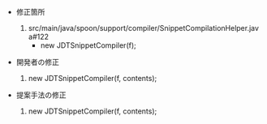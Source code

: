 - 修正箇所
    1. src/main/java/spoon/support/compiler/SnippetCompilationHelper.java#122
        - new JDTSnippetCompiler(f);
- 開発者の修正
    1. new JDTSnippetCompiler(f, contents);
    
- 提案手法の修正
    1. new JDTSnippetCompiler(f, contents);
